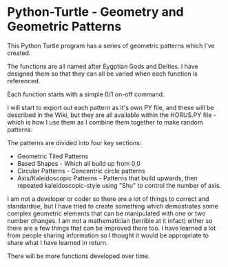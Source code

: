 # Python-Turtle - Geometry and Geometric Patterns

This Python Turtle program has a series of geometric patterns which I've created. 

The functions are all named after Eygptian Gods and Deities. I have designed them so that they can all be varied when each function is referenced. 

Each function starts with a simple 0/1 on-off command. 

I will start to export out each pattern as it's own PY file, and these will be described in the Wiki, but they are all available within the HORUS.PY file - which is how I use them as I combine them together to make random patterns.

The patterns are divided into four key sections:

 - Geometric Tiled Patterns
 - Based Shapes - Which all build up from 0,0
 - Circular Patterns - Concentric circle patterns
 - Axis/Kaleidoscopic Patterns - Patterns that build upwards, then repeated kaleidoscopic-style using "Shu" to control the number of axis. 

I am not a developer or coder so there are a lot of things to correct and standardise, but I have tried to create something which demostrates some complex geometric elements that can be manipulated with one or two number changes. I am not a mathematician (terrible at it infact) either so there are a few things that can be improved there too. I have learned a lot from people sharing information so I thought it would be appropriate to share what I have learned in return.

There will be more functions developed over time.

